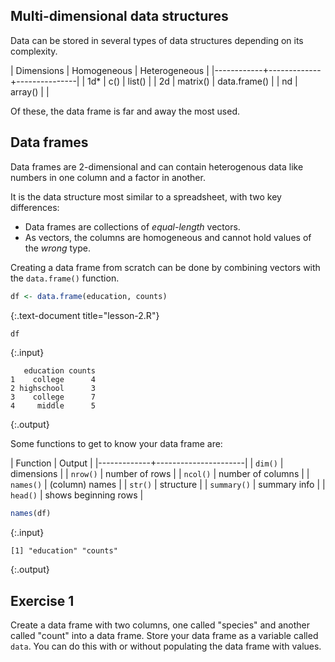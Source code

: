 ---
---

## Multi-dimensional data structures

Data can be stored in several types of data structures depending on its complexity. 

| Dimensions | Homogeneous | Heterogeneous |
|------------+-------------+---------------|
| 1d*        | c()         | list()        |
| 2d         | matrix()    | data.frame()  |
| nd         | array()     |               |

Of these, the data frame is far and away the most used.

<!--split-->

## Data frames

Data frames are 2-dimensional and can contain heterogenous data like numbers in one column and a factor in another.

It is the data structure most similar to a spreadsheet, with two key differences:

- Data frames are collections of *equal-length* vectors.
- As vectors, the columns are homogeneous and cannot hold values of the *wrong* type.

<!--split-->

Creating a data frame from scratch can be done by combining vectors with the `data.frame()` function.


~~~r
df <- data.frame(education, counts)
~~~
{:.text-document title="lesson-2.R"}


~~~r
df
~~~
{:.input}
~~~
   education counts
1    college      4
2 highschool      3
3    college      7
4     middle      5
~~~
{:.output}

<!--split-->

Some functions to get to know your data frame are:

| Function    | Output               |
|-------------+----------------------|
| `dim()`     | dimensions           |
| `nrow()`    | number of rows       |
| `ncol()`    | number of columns    |
| `names()`   | (column) names       |
| `str()`     | structure            |
| `summary()` | summary info         |
| `head()`    | shows beginning rows |


~~~r
names(df)
~~~
{:.input}
~~~
[1] "education" "counts"   
~~~
{:.output}

<!--split-->

## Exercise 1

Create a data frame with two columns, one called "species" and another called "count" into a data frame. Store your data frame as a variable called `data`. You can do this with or without populating the data frame with values.
